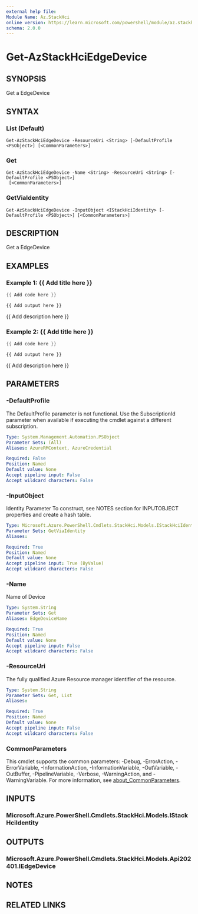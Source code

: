 ```yaml
---
external help file:
Module Name: Az.StackHci
online version: https://learn.microsoft.com/powershell/module/az.stackhci/get-azstackhciedgedevice
schema: 2.0.0
---
```


# Get-AzStackHciEdgeDevice

## SYNOPSIS
Get a EdgeDevice

## SYNTAX

### List (Default)
```
Get-AzStackHciEdgeDevice -ResourceUri <String> [-DefaultProfile <PSObject>] [<CommonParameters>]
```

### Get
```
Get-AzStackHciEdgeDevice -Name <String> -ResourceUri <String> [-DefaultProfile <PSObject>]
 [<CommonParameters>]
```

### GetViaIdentity
```
Get-AzStackHciEdgeDevice -InputObject <IStackHciIdentity> [-DefaultProfile <PSObject>] [<CommonParameters>]
```

## DESCRIPTION
Get a EdgeDevice

## EXAMPLES

### Example 1: {{ Add title here }}
```powershell
{{ Add code here }}
```

```output
{{ Add output here }}
```

{{ Add description here }}

### Example 2: {{ Add title here }}
```powershell
{{ Add code here }}
```

```output
{{ Add output here }}
```

{{ Add description here }}

## PARAMETERS

### -DefaultProfile
The DefaultProfile parameter is not functional.
Use the SubscriptionId parameter when available if executing the cmdlet against a different subscription.

```yaml
Type: System.Management.Automation.PSObject
Parameter Sets: (All)
Aliases: AzureRMContext, AzureCredential

Required: False
Position: Named
Default value: None
Accept pipeline input: False
Accept wildcard characters: False
```

### -InputObject
Identity Parameter
To construct, see NOTES section for INPUTOBJECT properties and create a hash table.

```yaml
Type: Microsoft.Azure.PowerShell.Cmdlets.StackHci.Models.IStackHciIdentity
Parameter Sets: GetViaIdentity
Aliases:

Required: True
Position: Named
Default value: None
Accept pipeline input: True (ByValue)
Accept wildcard characters: False
```

### -Name
Name of Device

```yaml
Type: System.String
Parameter Sets: Get
Aliases: EdgeDeviceName

Required: True
Position: Named
Default value: None
Accept pipeline input: False
Accept wildcard characters: False
```

### -ResourceUri
The fully qualified Azure Resource manager identifier of the resource.

```yaml
Type: System.String
Parameter Sets: Get, List
Aliases:

Required: True
Position: Named
Default value: None
Accept pipeline input: False
Accept wildcard characters: False
```

### CommonParameters
This cmdlet supports the common parameters: -Debug, -ErrorAction, -ErrorVariable, -InformationAction, -InformationVariable, -OutVariable, -OutBuffer, -PipelineVariable, -Verbose, -WarningAction, and -WarningVariable. For more information, see [about_CommonParameters](http://go.microsoft.com/fwlink/?LinkID=113216).

## INPUTS

### Microsoft.Azure.PowerShell.Cmdlets.StackHci.Models.IStackHciIdentity

## OUTPUTS

### Microsoft.Azure.PowerShell.Cmdlets.StackHci.Models.Api202401.IEdgeDevice

## NOTES

## RELATED LINKS

